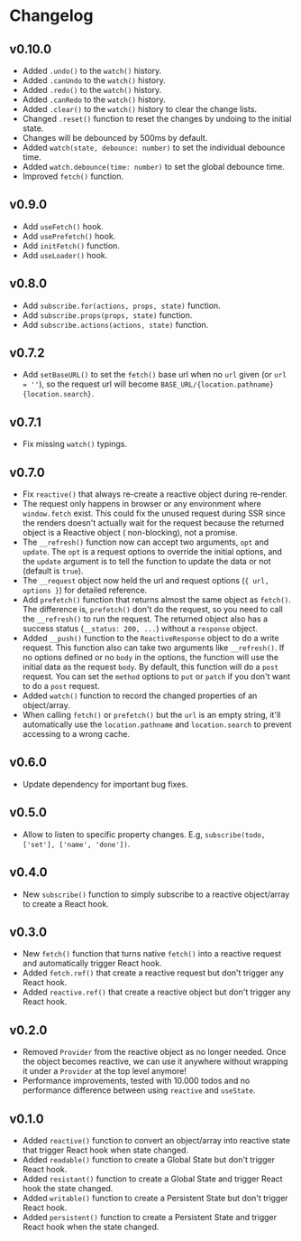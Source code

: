 # Changelog

## v0.10.0

- Added `.undo()` to the `watch()` history.
- Added `.canUndo` to the `watch()` history.
- Added `.redo()` to the `watch()` history.
- Added `.canRedo` to the `watch()` history.
- Added `.clear()` to the `watch()` history to clear the change lists.
- Changed `.reset()` function to reset the changes by undoing to the initial state.
- Changes will be debounced by 500ms by default.
- Added `watch(state, debounce: number)` to set the individual debounce time.
- Added `watch.debounce(time: number)` to set the global debounce time.
- Improved `fetch()` function.

## v0.9.0

- Add `useFetch()` hook.
- Add `usePrefetch()` hook.
- Add `initFetch()` function.
- Add `useLoader()` hook.

## v0.8.0

- Add `subscribe.for(actions, props, state)` function.
- Add `subscribe.props(props, state)` function.
- Add `subscribe.actions(actions, state)` function.

## v0.7.2

- Add `setBaseURL()` to set the `fetch()` base url when no `url` given (or `url = ''`), so the request url will
  become `BASE_URL/{location.pathname}{location.search}`.

## v0.7.1

- Fix missing `watch()` typings.

## v0.7.0

- Fix `reactive()` that always re-create a reactive object during re-render.
- The request only happens in browser or any environment where `window.fetch` exist. This could fix the unused request
  during SSR since the renders doesn't actually wait for the request because the returned object is a Reactive object (
  non-blocking), not a promise.
- The `__refresh()` function now can accept two arguments, `opt` and `update`. The `opt` is a request options to
  override the initial options, and the `update` argument is to tell the function to update the data or not (default
  is `true`).
- The `__request` object now held the url and request options (`{ url, options }`) for detailed reference.
- Add `prefetch()` function that returns almost the same object as `fetch()`. The difference is, `prefetch()` don't
  do the request, so you need to call the `__refresh()` to run the request. The returned object also has a success
  status (`__status: 200, ...`) without a `response` object.
- Added `__push()` function to the `ReactiveResponse` object to do a write request. This function also can take two
  arguments like `__refresh()`. If no options defined or no `body` in the options, the function will use the initial
  data as the request `body`. By default, this function will do a `post` request. You can set the `method` options
  to `put` or `patch` if you don't want to do a `post` request.
- Added `watch()` function to record the changed properties of an object/array.
- When calling `fetch()` or `prefetch()` but the `url` is an empty string, it'll automatically use
  the `location.pathname` and `location.search` to prevent accessing to a wrong cache.

## v0.6.0

- Update dependency for important bug fixes.

## v0.5.0

- Allow to listen to specific property changes. E.g, `subscribe(todo, ['set'], ['name', 'done'])`.

## v0.4.0

- New `subscribe()` function to simply subscribe to a reactive object/array to create a React hook.

## v0.3.0

- New `fetch()` function that turns native `fetch()` into a reactive request and automatically trigger React hook.
- Added `fetch.ref()` that create a reactive request but don't trigger any React hook.
- Added `reactive.ref()` that create a reactive object but don't trigger any React hook.

## v0.2.0

- Removed `Provider` from the reactive object as no longer needed. Once the object becomes reactive, we can use it
  anywhere without wrapping it under a `Provider` at the top level anymore!
- Performance improvements, tested with 10.000 todos and no performance difference between using `reactive`
  and `useState`.

## v0.1.0

- Added `reactive()` function to convert an object/array into reactive state that trigger React hook when state changed.
- Added `readable()` function to create a Global State but don't trigger React hook.
- Added `resistant()` function to create a Global State and trigger React hook the state changed.
- Added `writable()` function to create a Persistent State but don't trigger React hook.
- Added `persistent()` function to create a Persistent State and trigger React hook when the state changed.
